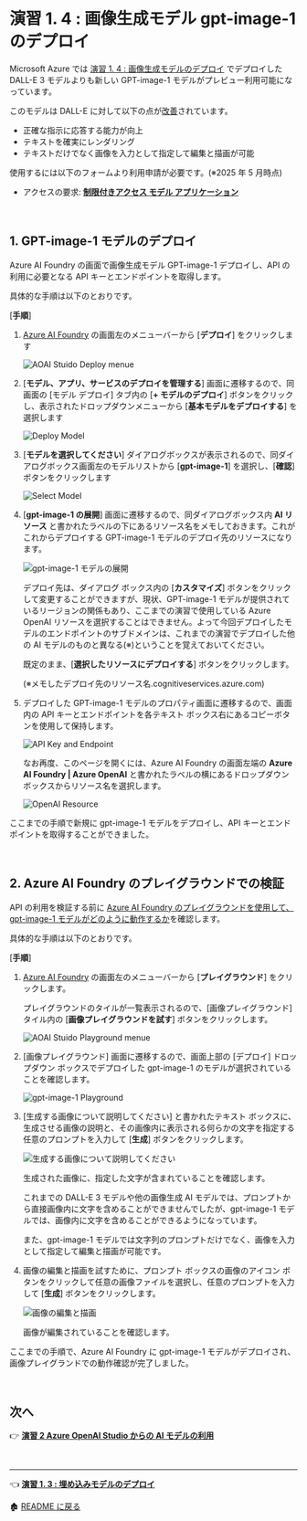 # 演習 1. 4 :  画像生成モデル gpt-image-1 のデプロイ

Microsoft Azure では [演習 1. 4 : 画像生成モデルのデプロイ](Ex01-4.md) でデプロイした DALL-E 3 モデルよりも新しい GPT-image-1 モデルがプレビュー利用可能になっています。

このモデルは  DALL-E に対して以下の点が[改善](https://azure.microsoft.com/en-us/blog/unveiling-gpt-image-1-rising-to-new-heights-with-image-generation-in-azure-ai-foundry/)されています。

* 正確な指示に応答する能力が向上
* テキストを確実にレンダリング
* テキストだけでなく画像を入力として指定して編集と描画が可能

使用するには以下のフォームより利用申請が必要です。(※2025 年 5 月時点)

* アクセスの要求: [**制限付きアクセス モデル アプリケーション**](https://aka.ms/oai/gptimage1access)

<br>

## 1. GPT-image-1 モデルのデプロイ 

Azure AI Foundry の画面で画像生成モデル GPT-image-1 デプロイし、API の利用に必要となる API キーとエンドポイントを取得します。



具体的な手順は以下のとおりです。

\[**手順**\]

1. [Azure AI Foundry](https://ai.azure.com/resource/deployments/) の画面左のメニューバーから \[**デプロイ**\] をクリックします

    ![AOAI Stuido Deploy menue](images/AOAIStudio_menue_Deploy.png)

2. \[**モデル、アプリ、サービスのデプロイを管理する**\] 画面に遷移するので、同画面の \[モデル デプロイ\] タブ内の \[**+ モデルのデプロイ**\] ボタンをクリックし、表示されたドロップダウンメニューから \[**基本モデルをデプロイする**\] を選択します

    ![Deploy Model](images/AOAIStudio_deployModel.png)

3. \[**モデルを選択してください**\] ダイアログボックスが表示されるので、同ダイアログボックス画面左のモデルリストから \[**gpt-image-1**\] を選択し、\[**確認**\] ボタンをクリックします

    ![Select Model](images/AIFoundry_gpt_image1.png)

4. \[**gpt-image-1 の展開**\] 画面に遷移するので、同ダイアログボックス内 **AI リソース** と書かれたラベルの下にあるリソース名をメモしておきます。これがこれからデプロイする GPT-image-1 モデルのデプロイ先のリソースになります。
   
   ![gpt-image-1 モデルの展開](images/AIFoundry_deploy_gpt_image1.png)

    デプロイ先は、ダイアログ ボックス内の \[**カスタマイズ**\] ボタンをクリックして変更することができますが、現状、GPT-image-1 モデルが提供されているリージョンの関係もあり、ここまでの演習で使用している Azure OpenAI リソースを選択することはできません。よって今回デプロイしたモデルのエンドポイントのサブドメインは、これまでの演習でデプロイした他の AI モデルのものと異なる(※)ということを覚えておいてください。

    既定のまま、\[**選択したリソースにデプロイする**\] ボタンをクリックします。

    (※メモしたデプロイ先のリソース名.cognitiveservices.azure.com)

1. デプロイした GPT-image-1 モデルのプロパティ画面に遷移するので、画面内の API キーとエンドポイントを各テキスト ボックス右にあるコピーボタンを使用して保持します。

    ![API Key and Endpoint](images/AIFoundry_gpt_image1_apiKey.png)

    なお再度、このページを開くには、Azure AI Foundry の画面左端の **Azure AI Foundry | Azure OpenAI** と書かれたラベルの横にあるドロップダウン ボックスからリソース名を選択します。

    ![OpenAI Resource](images/return_image1_resource.png)

ここまでの手順で新規に gpt-image-1 モデルをデプロイし、API キーとエンドポイントを取得することができました。

<br>

## 2. Azure AI Foundry のプレイグラウンドでの検証

API の利用を検証する前に [Azure AI Foundry のプレイグラウンドを使用して、gpt-image-1 モデルがどのように動作するか](https://devblogs.microsoft.com/foundry/images-playground-may-2025/)を確認します。

具体的な手順は以下のとおりです。

\[**手順**\]

1. [Azure AI Foundry](https://ai.azure.com/foundryResource/overview) の画面左のメニューバーから \[**プレイグラウンド**\] をクリックします。

    プレイグラウンドのタイルが一覧表示されるので、\[画像プレイグラウンド\] タイル内の \[**画像プレイグラウンドを試す**\] ボタンをクリックします。

    ![AOAI Stuido Playground menue](images/AIFoundry_playground_menu.png)

2. \[画像プレイグラウンド\] 画面に遷移するので、画面上部の \[デプロイ\] ドロップダウン ボックスでデプロイした gpt-image-1 のモデルが選択されていることを確認します。
   
    ![gpt-image-1 Playground](images/AIFoundry_image_playground.png)

3. \[生成する画像について説明してください\] と書かれたテキスト ボックスに、生成させる画像の説明と、その画像内に表示される何らかの文字を指定する任意のプロンプトを入力して \[**生成**\] ボタンをクリックします。

    ![生成する画像について説明してください](images/AIFoundry_image_playground_resulr.png)

    生成された画像に、指定した文字が含まれていることを確認します。

    これまでの DALL-E 3 モデルや他の画像生成 AI モデルでは、プロンプトから直接画像内に文字を含めることができませんでしたが、gpt-image-1 モデルでは、画像内に文字を含めることができるようになっています。

    また、gpt-image-1 モデルでは文字列のプロンプトだけでなく、画像を入力として指定して編集と描画が可能です。

4. 画像の編集と描画を試すために、プロンプト ボックスの画像のアイコン ボタンをクリックして任意の画像ファイルを選択し、任意のプロンプトを入力して \[**生成**\] ボタンをクリックします。

    ![画像の編集と描画](images/AIFoundry_image_playground_EditImage.png)

    画像が編集されていることを確認します。

ここまでの手順で、Azure AI Foundry に gpt-image-1 モデルがデプロイされ、画像プレイグランドでの動作確認が完了しました。


<br>

## 次へ

👉 [**演習 2 Azure OpenAI Studio からの AI モデルの利用**](Ex02-0.md) 

<br>

<hr>

👈 [**演習 1. 3 : 埋め込みモデルのデプロイ**](Ex01-3.md) 

🏚️ [README に戻る](README.md)